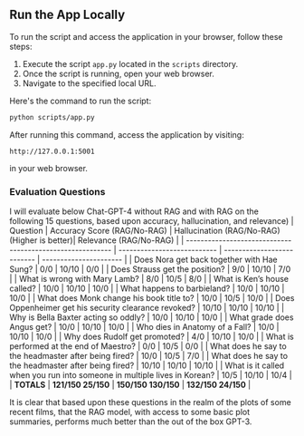 ## Run the App Locally
To run the script and access the application in your browser, follow these steps:

1. Execute the script `app.py` located in the `scripts` directory.
2. Once the script is running, open your web browser.
3. Navigate to the specified local URL.

Here's the command to run the script:

```bash
python scripts/app.py
```

After running this command, access the application by visiting:

```
http://127.0.0.1:5001
```

in your web browser.

### Evaluation Questions

I will evaluate below Chat-GPT-4 without RAG and with RAG on the following 15 questions, based upon accuracy, hallucination, and relevance)
| Question                                                  | Accuracy Score (RAG/No-RAG) | Hallucination (RAG/No-RAG) (Higher is better)| Relevance (RAG/No-RAG) |
| --------------------------------------------------------- | --------------------------- | -------------------------- | ---------------------- |
| Does Nora get back together with Hae Sung?                | 0/0                         | 10/10                      | 0/0                    |
| Does Strauss get the position?                            | 9/0                         | 10/10                      | 7/0                    |
| What is wrong with Mary Lamb?                             | 8/0                         | 10/5                       | 8/0                    |
| What is Ken’s house called?                               | 10/0                        | 10/10                      | 10/0                   |
| What happens to barbieland?                               | 10/0                        | 10/10                      | 10/0                   |
| What does Monk change his book title to?                  | 10/0                        | 10/5                       | 10/0                   |
| Does Oppenheimer get his security clearance revoked?      | 10/10                       | 10/10                      | 10/10                  |
| Why is Bella Baxter acting so oddly?                      | 10/0                        | 10/10                      | 10/0                   |
| What grade does Angus get?                                | 10/0                        | 10/10                      | 10/0                   |
| Who dies in Anatomy of a Fall?                            | 10/0                        | 10/10                      | 10/0                   |
| Why does Rudolf get promoted?                             | 4/0                         | 10/10                      | 10/0                   |
| What is performed at the end of Maestro?                  | 0/0                         | 10/5                       | 0/0                    |
| What does he say to the headmaster after being fired?     | 10/0                        | 10/5                       | 7/0                    |
| What does he say to the headmaster after being fired?     | 10/10                       | 10/10                      | 10/10                  |
| What is it called when you run into someone in multiple lives in Korean? | 10/5  | 10/10                      | 10/4                   |
| **TOTALS**                                                | **121/150 25/150**       | **150/150  130/150**     | **132/150  24/150**  |

It is clear that based upon these questions in the realm of the plots of some recent films, that the RAG model, with access to some basic plot summaries, performs much better than the out of the box GPT-3.
